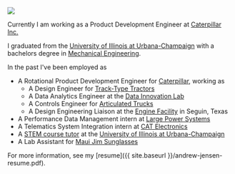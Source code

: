 <a class="site-avatar"><img src="{{ site.baseurl }}/images/portrait-photo.png" /></a>

Currently I am working as a Product Development Engineer at [Caterpillar Inc.](http://www.caterpillar.com/)

I graduated from the [University of Illinois at Urbana-Champaign](http://illinois.edu/) with a bachelors degree in [Mechanical Engineering](http://mechanical.illinois.edu/).

In the past I've been employed as
  *  A Rotational Product Development Engineer for [Caterpillar](http://www.caterpillar.com/), working as
     *  A Design Engineer for [Track-Type Tractors](https://www.cat.com/en_US/products/new/equipment/dozers.html)
     *  A Data Analytics Engineer at the [Data Innovation Lab](https://www.caterpillar.com/en/company/innovation/customer-solutions/data-analytics/innovation-lab.html)
     *  A Controls Engineer for [Articulated Trucks](https://www.cat.com/en_US/products/new/equipment/articulated-trucks.html)
     *  A Design Engineering Liaison at the [Engine Facility](https://www.equipmentworld.com/inside-cat-seguin-engine/) in Seguin, Texas
  *  A Performance Data Management intern at [Large Power Systems](https://www.cat.com/en_US/products/new/power-systems.html)
  *  A Telematics System Integration intern at [CAT Electronics](https://www.cat.com/plw)
  *  A [STEM course tutor](http://care.engineering.illinois.edu/) at the [University of Illinois at Urbana-Champaign](http://illinois.edu/)
  *  A Lab Assistant for [Maui Jim Sunglasses](https://www.mauijim.com/)

For more information, see my [resume]({{ site.baseurl }}/andrew-jensen-resume.pdf).